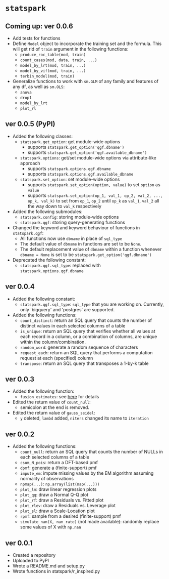 
# `statspark`

## Coming up: ver 0.0.6

* Add tests for functions
* Define `Model` object to incorporate the training set and the formula. This will get rid of `train` argument in the following functions:
    + `produce_roc_table(mod, train)`
    + `count_cases(mod, data, train, ...)`
    + `model_by_lrt(mod, train, ...)`
    + `model_by_vif(mod, train, ...)`
    + `terbin_model(mod, train)`
* Generalize functions to work with `sm.GLM` of any family and features of any df, as well as `sm.OLS`:
    + `anova`
    + `drop1`
    + `model_by_lrt`
    + `plot_rl`

## ver 0.0.5 (PyPI)

* Added the following classes:
    + `statspark.get_option`: get module-wide options
        + supports `statspark.get_option('qgf.dbname')`
        + supports `statspark.get_option('qgf.available_dbname')`
    + `statspark.options`: get/set module-wide options via attribute-like approach
        + supports `statspark.options.qgf.dbname`
        + supports `statspark.options.qgf.available_dbname`
    + `statspark.set_option`: set module-wide options
        + supports `statspark.set_option(option, value)` to set `option` as `value`
        + supports `statspark.set_option(op_1, val_1, op_2, val_2, ..., op_k, val_k)` to set from `op_1`, `op_2` until `op_k` as `val_1`, `val_2` all the way down to `val_k` respectively
* Added the following submodules:
    + `statspark.config`: storing module-wide options
    + `statspark.qgf`: storing query-generating functions
* Changed the keyword and keyword behaviour of functions in `statspark.qgf`:
    + All functions now use `dbname` in place of `sql_type`
    + The default value of `dbname` in functions are set to be `None`.
    + The default replacement value of `dbname` within a function whenever `dbname = None` is set to be `statspark.get_option('qgf.dbname')`
* Deprecated the following constant:
    + `statspark.qgf.sql_type`: replaced with `statspark.options.qgf.dbname`

## ver 0.0.4

* Added the following constant:
    + `statspark.qgf.sql_type`: `sql_type` that you are working on. Currently, only 'bigquery' and 'postgres' are supported.
* Added the following functions:
    + `count_distinct`: return an SQL query that counts the number of distinct values in each selected columns of a table
    + `is_unique`: return an SQL query that verifies whether all values at each record in a column, or a combination of columns, are unique within the column/combination.
    + `random_word`: generate a random sequence of characters
    + `request_each`: return an SQL query that performs a computation request at each (specified) column
    + `transpose`: return an SQL query that transposes a 1-by-k table

## ver 0.0.3

* Added the following function:
    + `fusion_estimates`: see [here](https://joon3216.github.io/research_materials/2018/non_separable_penalty) for details
* Edited the return value of `count_null`:
    + semicolon at the end is removed.
* Edited the return value of `gauss_seidel`:
    + `y` deleted, `lambd` added, `niters` changed its name to `iteration`


## ver 0.0.2

* Added the following functions:
    + `count_null`: return an SQL query that counts the number of NULLs in each selected columns of a table
    + `csum_N_pois`: return a DFT-based pmf
    + `dpmf`: generate a (finite-support) pmf
    + `impute_em`: impute missing values by the EM algorithm assuming normality of observations
    + `npmap(...)`: `np.array(list(map(...)))`
    + `plot_lm`: draw linear regression plots
    + `plot_qq`: draw a Normal Q-Q plot
    + `plot_rf`: draw a Residuals vs. Fitted plot
    + `plot_rlev`: draw a Residuals vs. Leverage plot
    + `plot_sl`: draw a Scale-Location plot
    + `rpmf`: sample from a desired (finite-support) pmf
    + `simulate_nan(X, nan_rate)` (not made available): randomly replace some values of X with `np.nan`


## ver 0.0.1

* Created a repository
* Uploaded to PyPI
* Wrote a README.md and setup.py
* Wrote functions in statspark/r_inspired.py
